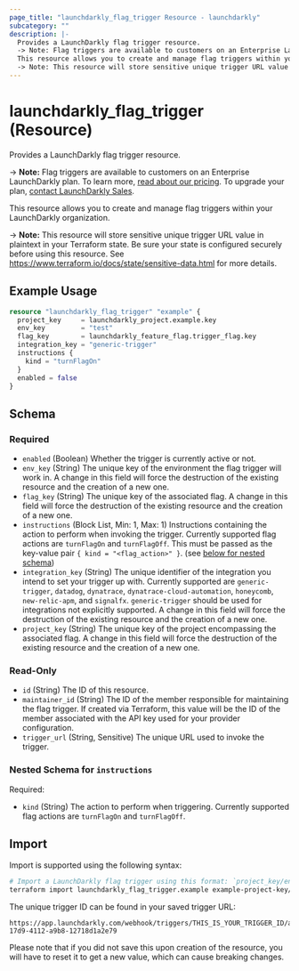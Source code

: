 ```yaml
---
page_title: "launchdarkly_flag_trigger Resource - launchdarkly"
subcategory: ""
description: |-
  Provides a LaunchDarkly flag trigger resource.
  -> Note: Flag triggers are available to customers on an Enterprise LaunchDarkly plan. To learn more, read about our pricing https://launchdarkly.com/pricing/. To upgrade your plan, contact LaunchDarkly Sales https://launchdarkly.com/contact-sales/.
  This resource allows you to create and manage flag triggers within your LaunchDarkly organization.
  -> Note: This resource will store sensitive unique trigger URL value in plaintext in your Terraform state. Be sure your state is configured securely before using this resource. See https://www.terraform.io/docs/state/sensitive-data.html for more details.
---
```


# launchdarkly_flag_trigger (Resource)

Provides a LaunchDarkly flag trigger resource.

-> **Note:** Flag triggers are available to customers on an Enterprise LaunchDarkly plan. To learn more, [read about our pricing](https://launchdarkly.com/pricing/). To upgrade your plan, [contact LaunchDarkly Sales](https://launchdarkly.com/contact-sales/).

This resource allows you to create and manage flag triggers within your LaunchDarkly organization.

-> **Note:** This resource will store sensitive unique trigger URL value in plaintext in your Terraform state. Be sure your state is configured securely before using this resource. See https://www.terraform.io/docs/state/sensitive-data.html for more details.

## Example Usage

```terraform
resource "launchdarkly_flag_trigger" "example" {
  project_key     = launchdarkly_project.example.key
  env_key         = "test"
  flag_key        = launchdarkly_feature_flag.trigger_flag.key
  integration_key = "generic-trigger"
  instructions {
    kind = "turnFlagOn"
  }
  enabled = false
}
```

<!-- schema generated by tfplugindocs -->
## Schema

### Required

- `enabled` (Boolean) Whether the trigger is currently active or not.
- `env_key` (String) The unique key of the environment the flag trigger will work in. A change in this field will force the destruction of the existing resource and the creation of a new one.
- `flag_key` (String) The unique key of the associated flag. A change in this field will force the destruction of the existing resource and the creation of a new one.
- `instructions` (Block List, Min: 1, Max: 1) Instructions containing the action to perform when invoking the trigger. Currently supported flag actions are `turnFlagOn` and `turnFlagOff`. This must be passed as the key-value pair `{ kind = "<flag_action>" }`. (see [below for nested schema](#nestedblock--instructions))
- `integration_key` (String) The unique identifier of the integration you intend to set your trigger up with. Currently supported are `generic-trigger`, `datadog`, `dynatrace`, `dynatrace-cloud-automation`, `honeycomb`, `new-relic-apm`, and `signalfx`. `generic-trigger` should be used for integrations not explicitly supported. A change in this field will force the destruction of the existing resource and the creation of a new one.
- `project_key` (String) The unique key of the project encompassing the associated flag. A change in this field will force the destruction of the existing resource and the creation of a new one.

### Read-Only

- `id` (String) The ID of this resource.
- `maintainer_id` (String) The ID of the member responsible for maintaining the flag trigger. If created via Terraform, this value will be the ID of the member associated with the API key used for your provider configuration.
- `trigger_url` (String, Sensitive) The unique URL used to invoke the trigger.

<a id="nestedblock--instructions"></a>
### Nested Schema for `instructions`

Required:

- `kind` (String) The action to perform when triggering. Currently supported flag actions are `turnFlagOn` and `turnFlagOff`.

## Import

Import is supported using the following syntax:

```sh
# Import a LaunchDarkly flag trigger using this format: `project_key/environment_key/flag_key/trigger_id`.
terraform import launchdarkly_flag_trigger.example example-project-key/example-env-key/example-flag-key/62581d4488def814b831abc3
```

The unique trigger ID can be found in your saved trigger URL:

```
https://app.launchdarkly.com/webhook/triggers/THIS_IS_YOUR_TRIGGER_ID/aff25a53-17d9-4112-a9b8-12718d1a2e79
```

Please note that if you did not save this upon creation of the resource, you will have to reset it to get a new value, which can cause breaking changes.
